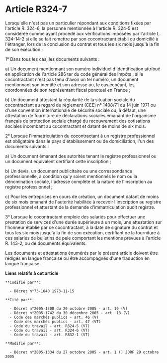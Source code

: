 # Article R324-7

Lorsqu'elle n'est pas un particulier répondant aux conditions fixées par l'article R. 324-6, la personne mentionnée à
l'article R. 324-5 est considérée comme ayant procédé aux vérifications imposées par l'article L. 324-14-2 si elle se fait
remettre par son cocontractant établi ou domicilié à l'étranger, lors de la conclusion du contrat et tous les six mois
jusqu'à la fin de son exécution :

1° Dans tous les cas, les documents suivants :

a) Un document mentionnant son numéro individuel d'identification attribué en application de l'article 286 ter du code
général des impôts ; si le cocontractant n'est pas tenu d'avoir un tel numéro, un document mentionnant son identité et son
adresse ou, le cas échéant, les coordonnées de son représentant fiscal ponctuel en France ;

b) Un document attestant la régularité de la situation sociale du cocontractant au regard du règlement (CEE) n° 1408/71 du 14
juin 1971 ou d'une convention internationale de sécurité sociale ou, à défaut, une attestation de fourniture de déclarations
sociales émanant de l'organisme français de protection sociale chargé du recouvrement des cotisations sociales incombant au
cocontractant et datant de moins de six mois.

2° Lorsque l'immatriculation du cocontractant à un registre professionnel est obligatoire dans le pays d'établissement ou de
domiciliation, l'un des documents suivants :

a) Un document émanant des autorités tenant le registre professionnel ou un document équivalent certifiant cette
inscription ;

b) Un devis, un document publicitaire ou une correspondance professionnelle, à condition qu'y soient mentionnés le nom ou la
dénomination sociale, l'adresse complète et la nature de l'inscription au registre professionnel ;

c) Pour les entreprises en cours de création, un document datant de moins de six mois émanant de l'autorité habilitée à
recevoir l'inscription au registre professionnel et attestant de la demande d'immatriculation audit registre.

3° Lorsque le cocontractant emploie des salariés pour effectuer une prestation de services d'une durée supérieure à un mois,
une attestation sur l'honneur établie par ce cocontractant, à la date de signature du contrat et tous les six mois jusqu'à la
fin de son exécution, certifiant de la fourniture à ces salariés de bulletins de paie comportant les mentions prévues à
l'article R. 143-2, ou de documents équivalents.

Les documents et attestations énumérés par le présent article doivent être rédigés en langue française ou être accompagnés
d'une traduction en langue française.

**Liens relatifs à cet article**

	**Codifié par**:

	  - Décret n°73-1048 1973-11-15

	**Cité par**:

	  - Décret n°2005-1308 du 20 octobre 2005 - art. 19 (V)
	  - Décret n°2005-1742 du 30 décembre 2005 - art. 18 (V)
	  - Code des marchés publics - art. 46 (V)
	  - Code des marchés publics - art. 47 (VT)
	  - Code du travail - art. R324-5 (VT)
	  - Code du travail - art. R324-6 (VT)
	  - Code du travail - art. R832-1 (VT)

	**Modifié par**:

	  - Décret n°2005-1334 du 27 octobre 2005 - art. 1 () JORF 29 octobre 2005
